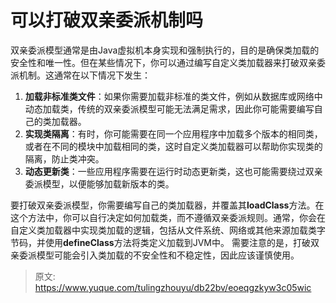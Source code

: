 # 可以打破双亲委派机制吗

双亲委派模型通常是由Java虚拟机本身实现和强制执行的，目的是确保类加载的安全性和唯一性。但在某些情况下，你可以通过编写自定义类加载器来打破双亲委派机制。这通常在以下情况下发生：

1. **加载非标准类文件**：如果你需要加载非标准的类文件，例如从数据库或网络中动态加载类，传统的双亲委派模型可能无法满足需求，因此你可能需要编写自己的类加载器。
2. **实现类隔离**：有时，你可能需要在同一个应用程序中加载多个版本的相同类，或者在不同的模块中加载相同的类，这时自定义类加载器可以帮助你实现类的隔离，防止类冲突。
3. **动态更新类**：一些应用程序需要在运行时动态更新类，这也可能需要绕过双亲委派模型，以便能够加载新版本的类。

要打破双亲委派模型，你需要编写自己的类加载器，并覆盖其**loadClass**方法。在这个方法中，你可以自行决定如何加载类，而不遵循双亲委派规则。通常，你会在自定义类加载器中实现类加载的逻辑，包括从文件系统、网络或其他来源加载类字节码，并使用**defineClass**方法将类定义加载到JVM中。
需要注意的是，打破双亲委派模型可能会引入类加载的不安全性和不稳定性，因此应该谨慎使用。


> 原文: <https://www.yuque.com/tulingzhouyu/db22bv/eoeqgzkyw3c05wic>